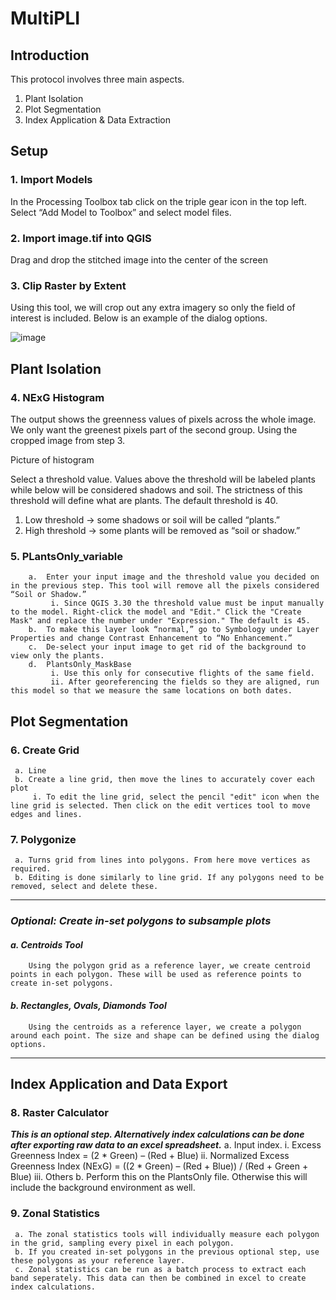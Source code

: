 # MultiPLI

## Introduction

This protocol involves three main aspects.
1. Plant Isolation
2. Plot Segmentation
3. Index Application & Data Extraction


## Setup

### 1. Import Models

In the Processing Toolbox tab click on the triple gear icon in the top left. Select “Add Model to Toolbox” and select model files.

### 2.	Import image.tif into QGIS

Drag and drop the stitched image into the center of the screen


### 3. Clip Raster by Extent

Using this tool, we will crop out any extra imagery so only the field of interest is included. Below is an example of the dialog options. 

![image](https://user-images.githubusercontent.com/13274399/205352656-54bc59a0-cf61-4ceb-b096-5e779d8bbc0b.png)


## Plant Isolation

### 4. NExG Histogram

The output shows the greenness values of pixels across the whole image. We only want the greenest pixels part of the second group. Using the cropped image from step 3. 

Picture of histogram

Select a threshold value. Values above the threshold will be labeled plants while below will be considered shadows and soil. The strictness of this threshold will define what are plants. The default threshold is 40.
 
1. Low threshold -> some shadows or soil will be called “plants.”
2. High threshold -> some plants will be removed as “soil or shadow.”

### 5. PLantsOnly_variable
        a.	Enter your input image and the threshold value you decided on in the previous step. This tool will remove all the pixels considered “Soil or Shadow.”
             i. Since QGIS 3.30 the threshold value must be input manually to the model. Right-click the model and "Edit." Click the "Create Mask" and replace the number under "Expression." The default is 45. 
        b.	To make this layer look “normal,” go to Symbology under Layer Properties and change Contrast Enhancement to “No Enhancement.”
        c.	De-select your input image to get rid of the background to view only the plants. 
        d.	PlantsOnly_MaskBase
             i. Use this only for consecutive flights of the same field. 
             ii. After georeferencing the fields so they are aligned, run this model so that we measure the same locations on both dates.

## Plot Segmentation

### 6. Create Grid

     a. Line
     b. Create a line grid, then move the lines to accurately cover each plot
         i. To edit the line grid, select the pencil "edit" icon when the line grid is selected. Then click on the edit vertices tool to move edges and lines. 

### 7. Polygonize
     a. Turns grid from lines into polygons. From here move vertices as required.
     b. Editing is done similarly to line grid. If any polygons need to be removed, select and delete these. 


***

### _Optional: Create in-set polygons to subsample plots_

#### _a. Centroids Tool_
        Using the polygon grid as a reference layer, we create centroid points in each polygon. These will be used as reference points to create in-set polygons. 

#### _b. Rectangles, Ovals, Diamonds Tool_
        Using the centroids as a reference layer, we create a polygon around each point. The size and shape can be defined using the dialog options. 

***

## Index Application and Data Export

### 8. Raster Calculator
***This is an optional step. Alternatively index calculations can be done after exporting raw data to an excel spreadsheet.***
     a. Input index.
          i. Excess Greenness Index = (2 * Green) – (Red + Blue)
          ii. Normalized Excess Greenness Index (NExG) = ((2 * Green) – (Red + Blue)) / (Red + Green + Blue)
          iii. Others
     b. Perform this on the PlantsOnly file. Otherwise this will include the background environment as well. 
     

### 9. Zonal Statistics
     a. The zonal statistics tools will individually measure each polygon in the grid, sampling every pixel in each polygon.
     b. If you created in-set polygons in the previous optional step, use these polygons as your reference layer. 
     c. Zonal statistics can be run as a batch process to extract each band seperately. This data can then be combined in excel to create index calculations. 
